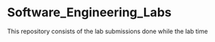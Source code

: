 # Software_Engineering_Labs

This repository consists of the lab submissions done while the lab time
